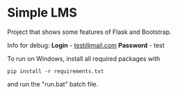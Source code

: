 # Simple LMS

Project that shows some features of Flask and Bootstrap.

Info for debug:
**Login** - test@mail.com
**Password** - test

To run on Windows, install all required packages with
```
pip install -r requirements.txt
```
and run the "run.bat" batch file.
